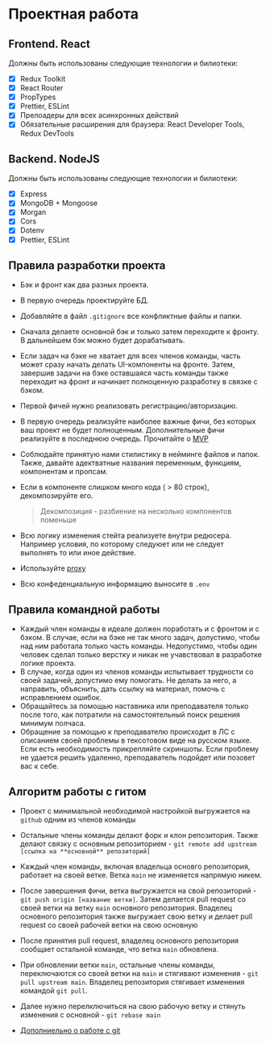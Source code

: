 # Проектная работа

## Frontend. React

Должны быть использованы следующие технологии и билиотеки:

- [x] Redux Toolkit
- [x] React Router
- [x] PropTypes
- [x] Prettier, ESLint
- [x] Прелоадеры для всех асинхронных действий
- [x] Обязательные расширения для браузера: React Developer Tools, Redux DevTools

## Backend. NodeJS

Должны быть использованы следующие технологии и билиотеки:

- [x] Express
- [x] MongoDB + Mongoose
- [x] Morgan
- [x] Cors
- [x] Dotenv
- [x] Prettier, ESLint

## Правила разработки проекта

- Бэк и фронт как два разных проекта.
- В первую очередь проектируйте БД.
- Добавляйте в файл `.gitignore` все конфликтные файлы и папки.
- Сначала делаете основной бэк и только затем переходите к фронту. В дальнейшем бэк можно будет дорабатывать.
- Если задач на бэке не хватает для всех членов команды, часть может сразу начать делать UI-компоненты на фронте. Затем, завершив задачи на бэке оставшаяся часть команды также переходит на фронт и начинает полноценную разработку в связке с бэком.
- Первой фичей нужно реализовать регистрацию/авторизацию.
- В первую очередь реализуйте наиболее важные фичи, без которых ваш проект не будет полноценным. Дополнительные фичи реализуйте в последнюю очередь. Прочитайте о [MVP](https://ru.wikipedia.org/wiki/Минимально_жизнеспособный_продукт)
- Соблюдайте принятую нами стилистику в нейминге файлов и папок. Также, давайте адектватные названия переменным, функциям, компонентам и пропсам.
- Если в компоненте слишком много кода ( > 80 строк), декомпозируйте его.

  > Декомпозиция - разбиение на несколько компонентов поменьше

- Всю логику изменения стейта реализуете внутри редюсера. Например условия, по которому следуюет или не следует выполнять то или иное действие.
- Используйте [proxy](https://create-react-app.dev/docs/proxying-api-requests-in-development/)
- Всю конфеденциальную информацию выносите в `.env`

## Правила командной работы

- Каждый член команды в идеале должен поработать и с фронтом и с бэком. В случае, если на бэке не так много задач, допустимо, чтобы над ним работала только часть команды. Недопустимо, чтобы один человек сделал только верстку и никак не учавствовал в разработке логике проекта.
- В случае, когда один из членов команды испытывает трудности со своей задачей, допустимо ему помогать. Не делать за него, а направить, объяснить, дать ссылку на материал, помочь с исправлением ошибок.
- Обращайтесь за помощью наставника или преподавателя только после того, как потратили на самостоятельный поиск решения минимум полчаса.
- Обращение за помощью к преподавателю происходит в ЛС с описанием своей проблемы в тексотовом виде на русском языке. Если есть необходимость прикрепляйте скриншоты. Если проблему не удается решить удаленно, преподаватель подойдет или позовет вас к себе.

## Алгоритм работы с гитом

- Проект с минимальной необходимой настройкой выгружается на `github` одним из членов команды

- Остальные члены команды делают форк и клон репозитория. Также делают связку с основным репозиторием - `git remote add upstream [ссылка на **основной** репозиторий]`

- Каждый член команды, включая владельца основго репозитория, работает на своей ветке. Ветка `main` не изменяется напрямую никем.

- После завершения фичи, ветка выгружается на свой репозиторий - `git push origin [название ветки]`. Затем делается pull request со своей ветки на ветку `main` основного репозитория. Владелец основного репозитория также выгружает свою ветку и делает pull request со своей рабочей ветки на свою основную

- После принятия pull request, владелец основного репозитория сообщает остальной команде, что ветка `main` обновлена.

- При обновлении ветки `main`, остальные члены команды, переключаются со своей ветки на `main` и стягивают изменения - `git pull upstream main`. Владелец репозитория стягивает изменения командой `git pull`.

- Далее нужно перелключиться на свою рабочую ветку и стянуть изменения с основной - `git rebase main`

- [Дополниельно о работе с git](https://github.com/intocode/group-projects-workflow/blob/main/resources/git-workflow.md)
